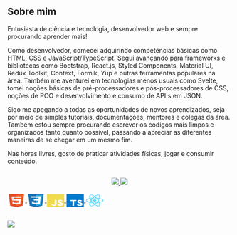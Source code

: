 ## Sobre mim

Entusiasta de ciência e tecnologia, desenvolvedor web e sempre procurando aprender mais!

Como desenvolvedor, comecei adquirindo competências básicas como HTML, CSS e JavaScript/TypeScript. Segui avançando para frameworks e bibliotecas como Bootstrap, React.js, Styled Components, Material UI, Redux Toolkit, Context, Formik, Yup e outras ferramentas populares na área. Também me aventurei em tecnologias menos usuais como Svelte, tomei noções básicas de pré-processadores e pós-processadores de CSS, noções de POO e desenvolvimento e consumo de API's em JSON. 

Sigo me apegando a todas as oportunidades de novos aprendizados, seja por meio de simples tutoriais, documentações, mentores e colegas da área. Também estou sempre procurando escrever os códigos mais limpos e organizados tanto quanto possível, passando a apreciar as diferentes maneiras de se chegar em um mesmo fim.

Nas horas livres, gosto de praticar atividades físicas, jogar e consumir conteúdo.

##

<div align="center">
  <a href="https://github.com/MMCamargo">
  <img width="48%" src="https://github-readme-stats.vercel.app/api?username=mmcamargo&show_icons=true&theme=dracula"/>
  <img width="48%" src="https://github-readme-stats.vercel.app/api/top-langs/?username=mmcamargo&layout=compact&langs_count=7&theme=dracula"/>
</div>
  
<div style="display: inline_block"><br>
  <img align="center" alt="Matheus-HTML" height="30" width="40" src="https://raw.githubusercontent.com/devicons/devicon/master/icons/html5/html5-original.svg">
  <img align="center" alt="Matheus-CSS" height="30" width="40" src="https://raw.githubusercontent.com/devicons/devicon/master/icons/css3/css3-original.svg">
  <img align="center" alt="Matheus-Js" height="30" width="40" src="https://raw.githubusercontent.com/devicons/devicon/master/icons/javascript/javascript-plain.svg">
  <img align="center" alt="Matheus-Ts" height="30" width="40" src="https://raw.githubusercontent.com/devicons/devicon/master/icons/typescript/typescript-plain.svg">
  <img align="center" alt="Matheus-React" height="30" width="40" src="https://raw.githubusercontent.com/devicons/devicon/master/icons/react/react-original.svg">
</div>

##

<div> 
  <a href="https://www.linkedin.com/in/matheus-mariano-de-camargo-667488244/" target="_blank"><img src="https://img.shields.io/badge/-LinkedIn-%230077B5?style=for-the-badge&logo=linkedin&logoColor=white" target="_blank"></a> 
</div>
